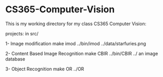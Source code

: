 # CS365-Computer-Vision

This is my working directory for my class CS365 Computer Vision:

projects: in src/

1- Image modification
      make imod
      ../bin/imod ../data/starfuries.png
      
2- Content Based Image Recognition
      make CBIR
      ../bin/CBIR ../ an image database
      
3- Object Recognition
      make OR
      ../OR
